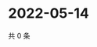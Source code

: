 # 2022-05-14

共 0 条

<!-- BEGIN WEIBO -->
<!-- 最后更新时间 Sat May 14 2022 07:17:59 GMT+0800 (China Standard Time) -->

<!-- END WEIBO -->
